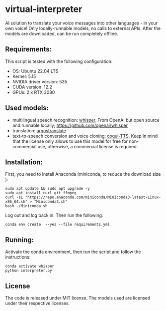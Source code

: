 # virtual-interpreter
AI solution to translate your voice messages into other languages - in your own voice! Only locally-runnable models, no calls to external APIs. After the models are downloaded, can be run completely offline.

## Requirements:
This script is tested with the following configuration:
 - OS: Ubuntu 22.04 LTS
 - Kernel: 5.15
 - NVIDIA driver version: 535
 - CUDA version: 12.2
 - GPUs: 2 x RTX 3080

## Used models:
 - multilingual speech recognition: [whisper](https://github.com/openai/whisper). From OpenAI but open source and runnable locally; https://github.com/openai/whisper
 - translation: [argostranslate](https://github.com/argosopentech/argos-translate)
 - text-to-speech conversion and voice cloning: [coqui-TTS](https://github.com/coqui-ai/TTS). Keep in mind that the license only allows to use this model for free for non-commercial use, otherwise, a commercial license is required.

## Installation:
First, you need to install Anaconda (miniconda, to reduce the download size ):
```
sudo apt update && sudo apt upgrade -y
sudo apt install curl git ffmpeg  
curl -sL "https://repo.anaconda.com/miniconda/Miniconda3-latest-Linux-x86_64.sh" > "Miniconda3.sh"
bash ./Miniconda.sh
```
Log out and log back in. Then run the following:
```
conda env create  --yes --file requirements.yml
```

## Running:
Activate the conda environment, then run the script and follow the instructions:
```
conda activate whisper
python interpreter.py
```

## License
The code is released under MIT license. The models used are licensed under their respective licenses.
